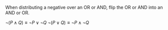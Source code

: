 When distributing a negative over an OR or AND, flip the OR or AND into an AND or OR.

$\neg(P\land Q)\equiv\neg P\lor \neg Q$
$\neg(P\lor Q)\equiv \neg P\land \neg Q$
